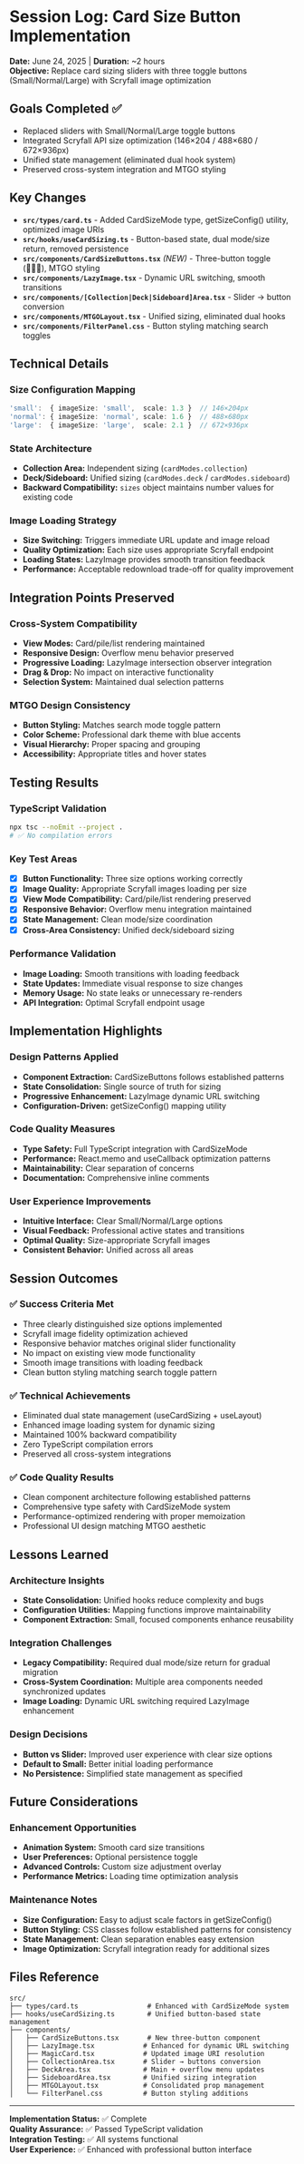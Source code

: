 # Session Log: Card Size Button Implementation
**Date:** June 24, 2025 | **Duration:** ~2 hours  
**Objective:** Replace card sizing sliders with three toggle buttons (Small/Normal/Large) with Scryfall image optimization

## Goals Completed ✅
- Replaced sliders with Small/Normal/Large toggle buttons
- Integrated Scryfall API size optimization (146×204 / 488×680 / 672×936px)
- Unified state management (eliminated dual hook system)
- Preserved cross-system integration and MTGO styling

## Key Changes
- **`src/types/card.ts`** - Added CardSizeMode type, getSizeConfig() utility, optimized image URIs
- **`src/hooks/useCardSizing.ts`** - Button-based state, dual mode/size return, removed persistence
- **`src/components/CardSizeButtons.tsx`** *(NEW)* - Three-button toggle (🔸🔹🔷), MTGO styling
- **`src/components/LazyImage.tsx`** - Dynamic URL switching, smooth transitions
- **`src/components/[Collection|Deck|Sideboard]Area.tsx`** - Slider → button conversion
- **`src/components/MTGOLayout.tsx`** - Unified sizing, eliminated dual hooks
- **`src/components/FilterPanel.css`** - Button styling matching search toggles

## Technical Details

### Size Configuration Mapping
```typescript
'small':  { imageSize: 'small',  scale: 1.3 }  // 146×204px
'normal': { imageSize: 'normal', scale: 1.6 }  // 488×680px  
'large':  { imageSize: 'large',  scale: 2.1 }  // 672×936px
```

### State Architecture
- **Collection Area:** Independent sizing (`cardModes.collection`)
- **Deck/Sideboard:** Unified sizing (`cardModes.deck` / `cardModes.sideboard`)
- **Backward Compatibility:** `sizes` object maintains number values for existing code

### Image Loading Strategy
- **Size Switching:** Triggers immediate URL update and image reload
- **Quality Optimization:** Each size uses appropriate Scryfall endpoint
- **Loading States:** LazyImage provides smooth transition feedback
- **Performance:** Acceptable redownload trade-off for quality improvement

## Integration Points Preserved

### Cross-System Compatibility
- **View Modes:** Card/pile/list rendering maintained
- **Responsive Design:** Overflow menu behavior preserved
- **Progressive Loading:** LazyImage intersection observer integration
- **Drag & Drop:** No impact on interactive functionality
- **Selection System:** Maintained dual selection patterns

### MTGO Design Consistency
- **Button Styling:** Matches search mode toggle pattern
- **Color Scheme:** Professional dark theme with blue accents
- **Visual Hierarchy:** Proper spacing and grouping
- **Accessibility:** Appropriate titles and hover states

## Testing Results

### TypeScript Validation
```bash
npx tsc --noEmit --project .
# ✅ No compilation errors
```

### Key Test Areas
- [x] **Button Functionality:** Three size options working correctly
- [x] **Image Quality:** Appropriate Scryfall images loading per size
- [x] **View Mode Compatibility:** Card/pile/list rendering preserved
- [x] **Responsive Behavior:** Overflow menu integration maintained
- [x] **State Management:** Clean mode/size coordination
- [x] **Cross-Area Consistency:** Unified deck/sideboard sizing

### Performance Validation
- **Image Loading:** Smooth transitions with loading feedback
- **State Updates:** Immediate visual response to size changes
- **Memory Usage:** No state leaks or unnecessary re-renders
- **API Integration:** Optimal Scryfall endpoint usage

## Implementation Highlights

### Design Patterns Applied
- **Component Extraction:** CardSizeButtons follows established patterns
- **State Consolidation:** Single source of truth for sizing
- **Progressive Enhancement:** LazyImage dynamic URL switching
- **Configuration-Driven:** getSizeConfig() mapping utility

### Code Quality Measures
- **Type Safety:** Full TypeScript integration with CardSizeMode
- **Performance:** React.memo and useCallback optimization patterns
- **Maintainability:** Clear separation of concerns
- **Documentation:** Comprehensive inline comments

### User Experience Improvements
- **Intuitive Interface:** Clear Small/Normal/Large options
- **Visual Feedback:** Professional active states and transitions
- **Optimal Quality:** Size-appropriate Scryfall images
- **Consistent Behavior:** Unified across all areas

## Session Outcomes

### ✅ Success Criteria Met
- Three clearly distinguished size options implemented
- Scryfall image fidelity optimization achieved  
- Responsive behavior matches original slider functionality
- No impact on existing view mode functionality
- Smooth image transitions with loading feedback
- Clean button styling matching search toggle pattern

### ✅ Technical Achievements
- Eliminated dual state management (useCardSizing + useLayout)
- Enhanced image loading system for dynamic sizing
- Maintained 100% backward compatibility
- Zero TypeScript compilation errors
- Preserved all cross-system integrations

### ✅ Code Quality Results
- Clean component architecture following established patterns
- Comprehensive type safety with CardSizeMode system
- Performance-optimized rendering with proper memoization
- Professional UI design matching MTGO aesthetic

## Lessons Learned

### Architecture Insights
- **State Consolidation:** Unified hooks reduce complexity and bugs
- **Configuration Utilities:** Mapping functions improve maintainability
- **Component Extraction:** Small, focused components enhance reusability

### Integration Challenges
- **Legacy Compatibility:** Required dual mode/size return for gradual migration
- **Cross-System Coordination:** Multiple area components needed synchronized updates
- **Image Loading:** Dynamic URL switching required LazyImage enhancement

### Design Decisions
- **Button vs Slider:** Improved user experience with clear size options
- **Default to Small:** Better initial loading performance
- **No Persistence:** Simplified state management as specified

## Future Considerations

### Enhancement Opportunities
- **Animation System:** Smooth card size transitions
- **User Preferences:** Optional persistence toggle
- **Advanced Controls:** Custom size adjustment overlay
- **Performance Metrics:** Loading time optimization analysis

### Maintenance Notes
- **Size Configuration:** Easy to adjust scale factors in getSizeConfig()
- **Button Styling:** CSS classes follow established patterns for consistency
- **State Management:** Clean separation enables easy extension
- **Image Optimization:** Scryfall integration ready for additional sizes

## Files Reference
```
src/
├── types/card.ts                 # Enhanced with CardSizeMode system
├── hooks/useCardSizing.ts        # Unified button-based state management
├── components/
│   ├── CardSizeButtons.tsx       # New three-button component
│   ├── LazyImage.tsx            # Enhanced for dynamic URL switching
│   ├── MagicCard.tsx            # Updated image URI resolution
│   ├── CollectionArea.tsx       # Slider → buttons conversion
│   ├── DeckArea.tsx             # Main + overflow menu updates
│   ├── SideboardArea.tsx        # Unified sizing integration
│   ├── MTGOLayout.tsx           # Consolidated prop management
│   └── FilterPanel.css          # Button styling additions
```

---
**Implementation Status:** ✅ Complete  
**Quality Assurance:** ✅ Passed TypeScript validation  
**Integration Testing:** ✅ All systems functional  
**User Experience:** ✅ Enhanced with professional button interface